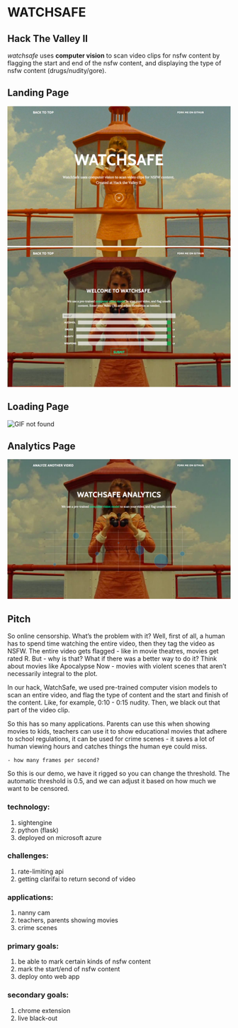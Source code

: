 # WATCHSAFE

## Hack The Valley II

*watchsafe* uses **computer vision** to scan video clips for nsfw content by flagging the start and end of the nsfw content, and displaying the type of nsfw content (drugs/nudity/gore).

## Landing Page
![Image Not Found](preview1.png)
![Image Not Found](preview2.png)

## Loading Page
![GIF not found](loading.gif)

## Analytics Page
![Image Not Found](preview4.png)

## Pitch

So online censorship. What’s the problem with it? Well, first of all, a human has to spend time watching the entire video, then they tag the video as NSFW. The entire video gets flagged - like in movie theatres, movies get rated R. But - why is that? What if there was a better way to do it? Think about movies like Apocalypse Now - movies with violent scenes that aren’t necessarily integral to the plot.

In our hack, WatchSafe, we used pre-trained computer vision models to scan an entire video, and flag the type of content and the start and finish of the content. Like, for example, 0:10 - 0:15 nudity. Then, we black out that part of the video clip.

So this has so many applications. Parents can use this when showing movies to kids, teachers can use it to show educational movies that adhere to school regulations, it can be used for crime scenes - it saves a lot of human viewing hours and catches things the human eye could miss.

	- how many frames per second?

So this is our demo, we have it rigged so you can change the threshold. The automatic threshold is 0.5, and we can adjust it based on how much we want to be censored.

### technology:
1. sightengine
2. python (flask)
3. deployed on microsoft azure

### challenges:
1. rate-limiting api
2. getting clarifai to return second of video

### applications:
1. nanny cam
2. teachers, parents showing movies
3. crime scenes

### primary goals:
1. be able to mark certain kinds of nsfw content
2. mark the start/end of nsfw content
3. deploy onto web app

### secondary goals:
1. chrome extension
2. live black-out
